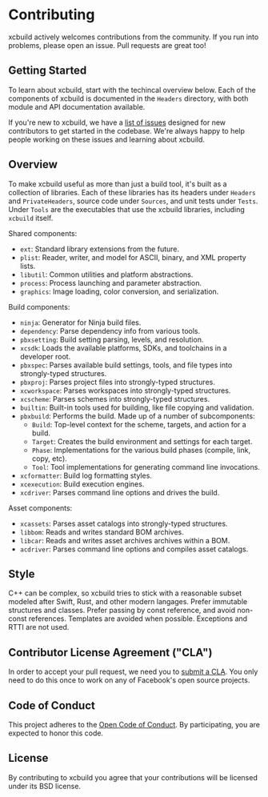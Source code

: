 # Contributing

xcbuild actively welcomes contributions from the community. If you run into problems, please open an issue. Pull requests are great too!

## Getting Started

To learn about xcbuild, start with the techincal overview below. Each of the components of xcbuild is documented in the `Headers` directory, with both module and API documentation available.

If you're new to xcbuild, we have a [list of issues](https://github.com/facebook/xcbuild/labels/starter) designed for new contributors to get started in the codebase. We're always happy to help people working on these issues and learning about xcbuild.

## Overview

To make xcbuild useful as more than just a build tool, it's built as a collection of libraries. Each of these libraries has its headers under `Headers` and `PrivateHeaders`, source code under `Sources`, and unit tests under `Tests`. Under `Tools` are the executables that use the xcbuild libraries, including `xcbuild` itself.

Shared components:

 - `ext`: Standard library extensions from the future.
 - `plist`: Reader, writer, and model for ASCII, binary, and XML property lists.
 - `libutil`: Common utilities and platform abstractions.
 - `process`: Process launching and parameter abstraction.
 - `graphics`: Image loading, color conversion, and serialization.

Build components:

 - `ninja`: Generator for Ninja build files.
 - `dependency`: Parse dependency info from various tools.
 - `pbxsetting`: Build setting parsing, levels, and resolution.
 - `xcsdk`: Loads the available platforms, SDKs, and toolchains in a developer root.
 - `pbxspec`: Parses available build settings, tools, and file types into strongly-typed structures.
 - `pbxproj`: Parses project files into strongly-typed structures.
 - `xcworkspace`: Parses workspaces into strongly-typed structures.
 - `xcscheme`: Parses schemes into strongly-typed structures.
 - `builtin`: Built-in tools used for building, like file copying and validation.
 - `pbxbuild`: Performs the build. Made up of a number of subcomponents:
   - `Build`: Top-level context for the scheme, targets, and action for a build.
   - `Target`: Creates the build environment and settings for each target.
   - `Phase`: Implementations for the various build phases (compile, link, copy, etc).
   - `Tool`: Tool implementations for generating command line invocations.
 - `xcformatter`: Build log formatting styles.
 - `xcexecution`: Build execution engines.
 - `xcdriver`: Parses command line options and drives the build.

Asset components:

 - `xcassets`: Parses asset catalogs into strongly-typed structures.
 - `libbom`: Reads and writes standard BOM archives.
 - `libcar`: Reads and writes asset archives archives within a BOM.
 - `acdriver`: Parses command line options and compiles asset catalogs.

## Style

C++ can be complex, so xcbuild tries to stick with a reasonable subset modeled after Swift, Rust, and other modern langages. Prefer immutable structures and classes. Prefer passing by const reference, and avoid non-const references. Templates are avoided when possible. Exceptions and RTTI are not used.

## Contributor License Agreement ("CLA")

In order to accept your pull request, we need you to [submit a CLA](https://code.facebook.com/cla). You only need to do this once to work on any of Facebook's open source projects.

## Code of Conduct

This project adheres to the [Open Code of Conduct](http://todogroup.org/opencodeofconduct/#xcbuild/opensource@fb.com). By participating, you are expected to honor this code.

## License

By contributing to xcbuild you agree that your contributions will be licensed under its BSD license.
